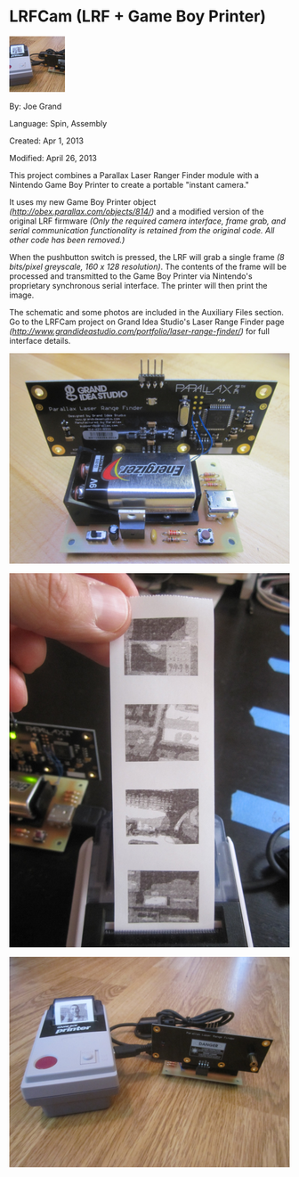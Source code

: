 # LRFCam (LRF + Game Boy Printer)

![lrfcam_thumb.jpg](lrfcam_thumb.jpg)

By: Joe Grand

Language: Spin, Assembly

Created: Apr 1, 2013

Modified: April 26, 2013

This project combines a Parallax Laser Ranger Finder module with a Nintendo Game Boy Printer to create a portable "instant camera."

It uses my new Game Boy Printer object _(http://obex.parallax.com/objects/814/)_ and a modified version of the original LRF firmware _(Only the required camera interface, frame grab, and serial communication functionality is retained from the original code. All other code has been removed.)_

When the pushbutton switch is pressed, the LRF will grab a single frame _(8 bits/pixel greyscale, 160 x 128 resolution)_. The contents of the frame will be processed and transmitted to the Game Boy Printer via Nintendo's proprietary synchronous serial interface. The printer will then print the image.

The schematic and some photos are included in the Auxiliary Files section. Go to the LRFCam project on Grand Idea Studio's Laser Range Finder page _(http://www.grandideastudio.com/portfolio/laser-range-finder/)_ for full interface details.

![Auxiliary_Files/IMG_2901.JPG](Auxiliary_Files/IMG_2901.JPG)

![Auxiliary_Files/IMG_2927.jpg](Auxiliary_Files/IMG_2927.jpg)

![Auxiliary_Files/IMG_2932.JPG](Auxiliary_Files/IMG_2932.JPG)

